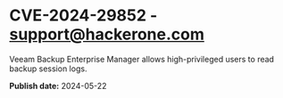 # CVE-2024-29852 - support@hackerone.com

Veeam Backup Enterprise Manager allows high-privileged users to read backup session logs.

**Publish date:** 2024-05-22
